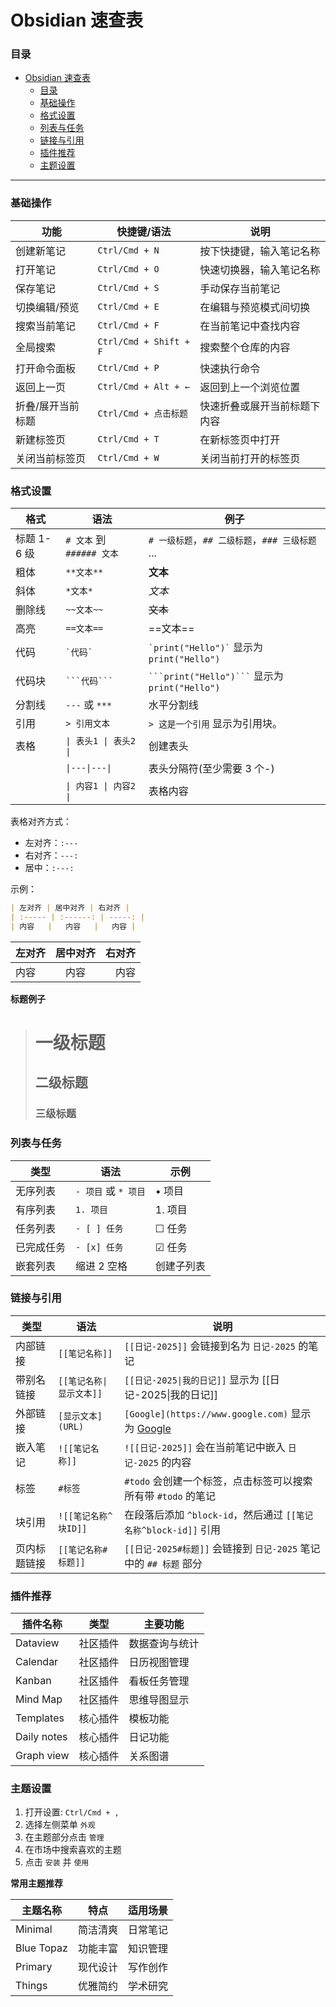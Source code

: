 # Obsidian 速查表

### 目录

- [Obsidian 速查表](#obsidian-速查表)
  - [目录](#目录)
  - [基础操作](#基础操作)
  - [格式设置](#格式设置)
  - [列表与任务](#列表与任务)
  - [链接与引用](#链接与引用)
  - [插件推荐](#插件推荐)
  - [主题设置](#主题设置)

---

### 基础操作

| 功能              | 快捷键/语法            | 说明                         |
| ----------------- | ---------------------- | ---------------------------- |
| 创建新笔记        | `Ctrl/Cmd + N`         | 按下快捷键，输入笔记名称     |
| 打开笔记          | `Ctrl/Cmd + O`         | 快速切换器，输入笔记名称     |
| 保存笔记          | `Ctrl/Cmd + S`         | 手动保存当前笔记             |
| 切换编辑/预览     | `Ctrl/Cmd + E`         | 在编辑与预览模式间切换       |
| 搜索当前笔记      | `Ctrl/Cmd + F`         | 在当前笔记中查找内容         |
| 全局搜索          | `Ctrl/Cmd + Shift + F` | 搜索整个仓库的内容           |
| 打开命令面板      | `Ctrl/Cmd + P`         | 快速执行命令                 |
| 返回上一页        | `Ctrl/Cmd + Alt + ←`   | 返回到上一个浏览位置         |
| 折叠/展开当前标题 | `Ctrl/Cmd + 点击标题`  | 快速折叠或展开当前标题下内容 |
| 新建标签页        | `Ctrl/Cmd + T`         | 在新标签页中打开             |
| 关闭当前标签页    | `Ctrl/Cmd + W`         | 关闭当前打开的标签页         |

### 格式设置

| 格式        | 语法                      | 例子                                             |
| ----------- | ------------------------- | ------------------------------------------------ |
| 标题 1-6 级 | `# 文本` 到 `###### 文本` | `# 一级标题`，`## 二级标题`，`### 三级标题` ...  |
| 粗体        | `**文本**`                | **文本**                                         |
| 斜体        | `*文本*`                  | _文本_                                           |
| 删除线      | `~~文本~~`                | ~~文本~~                                         |
| 高亮        | `==文本==`                | ==文本==                                         |
| 代码        | `` `代码` ``              | `` `print("Hello")` `` 显示为 `print("Hello")`   |
| 代码块      | ` ```代码``` `            | ` ```print("Hello")``` ` 显示为 `print("Hello")` |
| 分割线      | `---` 或 `***`            | 水平分割线                                       |
| 引用        | `> 引用文本`              | `> 这是一个引用` 显示为引用块。                  |
| 表格        | `\| 表头1 \| 表头2 \|`    | 创建表头                                         |
|             | `\|---\|---\|`            | 表头分隔符(至少需要 3 个-)                       |
|             | `\| 内容1 \| 内容2 \|`    | 表格内容                                         |

表格对齐方式：

- 左对齐：`:---`
- 右对齐：`---:`
- 居中：`:---:`

示例：

```markdown
| 左对齐 | 居中对齐 | 右对齐 |
| :----- | :------: | -----: |
| 内容   |   内容   |   内容 |
```

| 左对齐 | 居中对齐 | 右对齐 |
| :----- | :------: | -----: |
| 内容   |   内容   |   内容 |

**标题例子**

> # 一级标题
>
> ## 二级标题
>
> ### 三级标题

### 列表与任务

| 类型       | 语法                 | 示例       |
| ---------- | -------------------- | ---------- |
| 无序列表   | `- 项目` 或 `* 项目` | • 项目     |
| 有序列表   | `1. 项目`            | 1. 项目    |
| 任务列表   | `- [ ] 任务`         | ☐ 任务     |
| 已完成任务 | `- [x] 任务`         | ☑ 任务     |
| 嵌套列表   | 缩进 2 空格          | 创建子列表 |

### 链接与引用

| 类型         | 语法                     | 说明                                                                       |
| ------------ | ------------------------ | -------------------------------------------------------------------------- |
| 内部链接     | `[[笔记名称]]`           | `[[日记-2025]]` 会链接到名为 `日记-2025` 的笔记                            |
| 带别名链接   | `[[笔记名称\|显示文本]]` | `[[日记-2025\|我的日记]]` 显示为 [[日记-2025\|我的日记]]                   |
| 外部链接     | `[显示文本](URL)`        | `[Google](https://www.google.com)` 显示为 [Google](https://www.google.com) |
| 嵌入笔记     | `![[笔记名称]]`          | `![[日记-2025]]` 会在当前笔记中嵌入 `日记-2025` 的内容                     |
| 标签         | `#标签`                  | `#todo` 会创建一个标签，点击标签可以搜索所有带 `#todo` 的笔记              |
| 块引用       | `![[笔记名称^块ID]]`     | 在段落后添加 `^block-id`，然后通过 `[[笔记名称^block-id]]` 引用            |
| 页内标题链接 | `[[笔记名称#标题]]`      | `[[日记-2025#标题]]` 会链接到 `日记-2025` 笔记中的 `## 标题` 部分          |

### 插件推荐

| 插件名称    | 类型     | 主要功能       |
| ----------- | -------- | -------------- |
| Dataview    | 社区插件 | 数据查询与统计 |
| Calendar    | 社区插件 | 日历视图管理   |
| Kanban      | 社区插件 | 看板任务管理   |
| Mind Map    | 社区插件 | 思维导图显示   |
| Templates   | 核心插件 | 模板功能       |
| Daily notes | 核心插件 | 日记功能       |
| Graph view  | 核心插件 | 关系图谱       |

### 主题设置

1. 打开设置: `Ctrl/Cmd + ,`
2. 选择左侧菜单 `外观`
3. 在主题部分点击 `管理`
4. 在市场中搜索喜欢的主题
5. 点击 `安装` 并 `使用`

**常用主题推荐**

| 主题名称   | 特点     | 适用场景 |
| ---------- | -------- | -------- |
| Minimal    | 简洁清爽 | 日常笔记 |
| Blue Topaz | 功能丰富 | 知识管理 |
| Primary    | 现代设计 | 写作创作 |
| Things     | 优雅简约 | 学术研究 |

